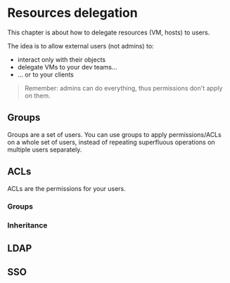 # Resources delegation

This chapter is about how to delegate resources (VM, hosts) to users.

The idea is to allow external users (not admins) to:

* interact only with their objects
* delegate VMs to your dev teams...
* ... or to your clients

> Remember: admins can do everything, thus permissions don't apply on them.

## Groups

Groups are a set of users. You can use groups to apply permissions/ACLs on a whole set of users, instead of repeating superfluous operations on multiple users separately.

## ACLs

ACLs are the permissions for your users.

### Groups



### Inheritance



## LDAP

## SSO